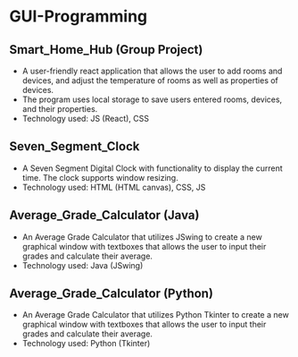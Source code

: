 # GUI-Programming

## Smart_Home_Hub (Group Project)
- A user-friendly react application that allows the user to add rooms and devices, and adjust the temperature of rooms as well as properties of devices.
- The program uses local storage to save users entered rooms, devices, and their properties. 
- Technology used: JS (React), CSS

## Seven_Segment_Clock
- A Seven Segment Digital Clock with functionality to display the current time. The clock supports window resizing.
- Technology used: HTML (HTML canvas), CSS, JS

## Average_Grade_Calculator (Java)
- An Average Grade Calculator that utilizes JSwing to create a new graphical window with textboxes that allows the user to input their grades and calculate their average.
- Technology used: Java (JSwing)

## Average_Grade_Calculator (Python)
- An Average Grade Calculator that utilizes Python Tkinter to create a new graphical window with textboxes that allows the user to input their grades and calculate their average.
- Technology used: Python (Tkinter)
